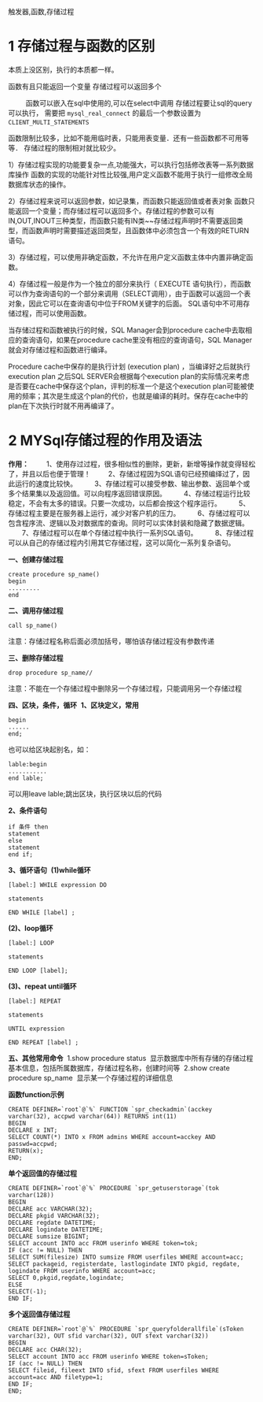 触发器,函数,存储过程
# 1 存储过程与函数的区别
本质上没区别，执行的本质都一样。 

函数有且只能返回一个变量
存储过程可以返回多个

　　 
函数可以嵌入在sql中使用的,可以在select中调用
存储过程要让sql的query 可以执行， 需要把 `mysql_real_connect` 的最后一个参数设置为`CLIENT_MULTI_STATEMENTS` 

函数限制比较多，比如不能用临时表，只能用表变量．还有一些函数都不可用等等．
存储过程的限制相对就比较少。 

1）存储过程实现的功能要复杂一点,功能强大，可以执行包括修改表等一系列数据库操作
函数的实现的功能针对性比较强,用户定义函数不能用于执行一组修改全局数据库状态的操作。

2）存储过程来说可以返回参数，如记录集，而函数只能返回值或者表对象
函数只能返回一个变量；而存储过程可以返回多个。存储过程的参数可以有IN,OUT,INOUT三种类型，而函数只能有IN类~~存储过程声明时不需要返回类型，而函数声明时需要描述返回类型，且函数体中必须包含一个有效的RETURN语句。

3）存储过程，可以使用非确定函数，不允许在用户定义函数主体中内置非确定函数。

4）存储过程一般是作为一个独立的部分来执行（ EXECUTE 语句执行），而函数可以作为查询语句的一个部分来调用（SELECT调用），由于函数可以返回一个表对象，因此它可以在查询语句中位于FROM关键字的后面。 SQL语句中不可用存储过程，而可以使用函数。 

当存储过程和函数被执行的时候，SQL Manager会到procedure cache中去取相应的查询语句，如果在procedure cache里没有相应的查询语句，SQL Manager就会对存储过程和函数进行编译。 

Procedure cache中保存的是执行计划 (execution plan) ，当编译好之后就执行execution plan
之后SQL SERVER会根据每个execution plan的实际情况来考虑是否要在cache中保存这个plan，评判的标准一个是这个execution plan可能被使用的频率；其次是生成这个plan的代价，也就是编译的耗时。保存在cache中的plan在下次执行时就不用再编译了。

# 2 MYSql存储过程的作用及语法
**作用：** 
　　1、使用存过过程，很多相似性的删除，更新，新增等操作就变得轻松了，并且以后也便于管理！ 
　　2、存储过程因为SQL语句已经预编绎过了，因此运行的速度比较快。 
　　3、存储过程可以接受参数、输出参数、返回单个或多个结果集以及返回值。可以向程序返回错误原因。 
　　4、存储过程运行比较稳定，不会有太多的错误。只要一次成功，以后都会按这个程序运行。 
　　5、存储过程主要是在服务器上运行，减少对客户机的压力。 
　　6、存储过程可以包含程序流、逻辑以及对数据库的查询。同时可以实体封装和隐藏了数据逻辑。 
　　7、存储过程可以在单个存储过程中执行一系列SQL语句。 
　　8、存储过程可以从自己的存储过程内引用其它存储过程，这可以简化一系列复杂语句。

**一、创建存储过程**

```
create procedure sp_name()
begin
.........
end
```

**二、调用存储过程**

```
call sp_name()
```

注意：存储过程名称后面必须加括号，哪怕该存储过程没有参数传递

**三、删除存储过程**

```
drop procedure sp_name//
```

注意：不能在一个存储过程中删除另一个存储过程，只能调用另一个存储过程

**四、区块，条件，循环** 
**1、区块定义，常用**

```
begin
......
end;
```

也可以给区块起别名，如：

```
lable:begin
...........
end lable;
```

可以用leave lable;跳出区块，执行区块以后的代码

**2、条件语句**

```
if 条件 then
statement
else
statement
end if;
```

**3、循环语句** 
**(1)while循环**

```
[label:] WHILE expression DO

statements

END WHILE [label] ;
```

**(2)、loop循环**

```
[label:] LOOP

statements

END LOOP [label];
```

**(3)、repeat until循环**

```
[label:] REPEAT

statements

UNTIL expression

END REPEAT [label] ;
```

**五、其他常用命令** 
1.show procedure status 
显示数据库中所有存储的存储过程基本信息，包括所属数据库，存储过程名称，创建时间等 
2.show create procedure sp_name 
显示某一个存储过程的详细信息

**函数function示例**

```
CREATE DEFINER=`root`@`%` FUNCTION `spr_checkadmin`(acckey varchar(32), accpwd varchar(64)) RETURNS int(11)
BEGIN
DECLARE x INT;
SELECT COUNT(*) INTO x FROM admins WHERE account=acckey AND passwd=accpwd;
RETURN(x);
END;
```

**单个返回值的存储过程**

```
CREATE DEFINER=`root`@`%` PROCEDURE `spr_getuserstorage`(tok varchar(128))
BEGIN
DECLARE acc VARCHAR(32);
DECLARE pkgid VARCHAR(32);
DECLARE regdate DATETIME;
DECLARE logindate DATETIME;
DECLARE sumsize BIGINT;
SELECT account INTO acc FROM userinfo WHERE token=tok;
IF (acc != NULL) THEN
SELECT SUM(filesize) INTO sumsize FROM userfiles WHERE account=acc;
SELECT packageid, registerdate, lastlogindate INTO pkgid, regdate, logindate FROM userinfo WHERE account=acc;
SELECT 0,pkgid,regdate,logindate;
ELSE
SELECT(-1);
END IF;
```

**多个返回值存储过程**

```
CREATE DEFINER=`root`@`%` PROCEDURE `spr_queryfolderallfile`(sToken varchar(32), OUT sfid varchar(32), OUT sfext varchar(32))
BEGIN
DECLARE acc CHAR(32);
SELECT account INTO acc FROM userinfo WHERE token=sToken;
IF (acc != NULL) THEN
SELECT fileid, fileext INTO sfid, sfext FROM userfiles WHERE account=acc AND filetype=1;
END IF;
END;
```

